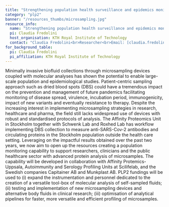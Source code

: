 ```yaml
---
title: "Strengthening population health surveillance and epidemics monitoring by microsampling"
category: "plp2"
banner: "/resources_thumbs/microsampling.jpg"
resource_info:
  name: "Strengthening population health surveillance and epidemics monitoring by microsampling"
  pi: Claudia Fredolini
  host_organisation: KTH Royal Institute of Technology
  contact: "Claudia Fredolini<br>Researcher<br>Email: [claudia.fredolini@scilifelab.se](mailto:claudia.fredolini@scilifelab.se)"
for_background_table:
  pi: Claudia Fredolini
  pi_affiliation: KTH Royal Institute of Technology
---
```


Minimally invasive biofluid collections through microsampling devices coupled with molecular analyses has shown the potential to enable large-scale population and epidemiological studies. Patient-centric sampling approach such as dried blood spots (DBS) could have a tremendous impact on the prevention and management of future pandemics facilitating monitoring of disease spread, virulence, incubation period, immunogenicity, impact of new variants and eventually resistance to therapy. Despite the increasing interest in implementing microsampling strategies in research, healthcare and pharma, the field still lacks widespread use of devices with robust and standardised protocols of analysis. The Affinity Proteomics Unit in Stockholm together with Schwenk Lab and Roxhed Lab has workflow implementing DBS collection to measure anti-SARS-Cov-2 antibodies and circulating proteins in the Stockholm population outside the health care setting. Leveraging on the impactful results obtained over the past two years, we now aim to open up the resources creating a population monitoring capability to support researchers, clinicians and the public healthcare sector with advanced protein analysis of microsamples. The capability will be developed in collaboration with Affinity Protemics-Uppsala, Autoimmunity and Serology Profiling Units at Scilifelab, and the Swedish companies Capitainer AB and Munkplast AB. PLP2 fundings will be used to (i) expand the instrumentation and personnel dedicated to the creation of a versatile tool-box of molecular analysis of self-sampled fluids; (ii) testing and implementation of new microsampling devices and alternative body fluids in clinical research; (iii) optimisation of analytical pipelines for faster, more versatile and efficient profiling of microsamples.
